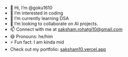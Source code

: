 - 👋 Hi, I’m @goku1610
- 👀 I’m interested in coding
- 🌱 I’m currently learning DSA
- 💞️ I’m looking to collaborate on AI projects.
- 📫 Connect with me at saksham.rohatgi10@gmail.com
- 😄 Pronouns: he/him
- ⚡ Fun fact: I am kinda mid
- Check out my portfolio: [saksham10.vercel.app](https://saksham10.vercel.app)
<!---
goku1610/goku1610 is a ✨ special ✨ repository because its `README.md` (this file) appears on your GitHub profile.
You can click the Preview link to take a look at your changes.
--->
